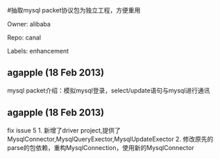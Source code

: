 #抽取mysql packet协议包为独立工程，方便重用

Owner: alibaba

Repo: canal

Labels: enhancement 

## agapple (18 Feb 2013)

mysql packet介绍：模拟mysql登录，select/update语句与mysql进行通讯


## agapple (18 Feb 2013)

fix issue 5
    1. 新增了driver project,提供了MysqlConnector,MysqlQueryExector,MysqlUpdateExector
    2. 修改原先的parse的包依赖，重构MysqlConnection，使用新的MysqlConnector


